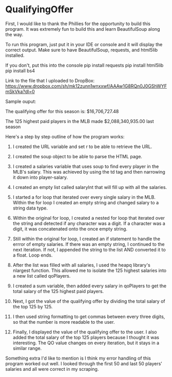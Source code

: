 # QualifyingOffer

First, I would like to thank the Phillies for the opportunity to build this program. It was extremely fun to build this and learn BeautifulSoup along the way.

To run this program, just put it in your IDE or console and it will display the correct output. Make sure to have BeautifulSoup, requests, and html5lib installed. 

If you don't, put this into the console
pip install requests
pip install html5lib
pip install bs4

Link to the file that I uploaded to DropBox: https://www.dropbox.com/sh/mk12zunn1wnxxwf/AAAw1G8RQn0J0GShWYFmSkVka?dl=0

Sample ouput: 

The qualifying offer for this season is: $16,706,727.48

The 125 highest paid players in the MLB made $2,088,340,935.00 last season

Here's a step by step outline of how the program works:

1. I created the URL variable and set r to be able to retrieve the URL.

2. I created the soup object to be able to parse the HTML page.

3. I created a salaries variable that uses soup to find every player in the MLB's salary. This was achieved by using the td tag and then narrowing it down into player-salary.

4. I created an empty list called salaryInt that will fill up with all the salaries.

5. I started a for loop that iterated over every single salary in the MLB. Within the for loop I created an empty string and changed salary to a string data type.

6. Within the original for loop, I created a nested for loop that iterated over the string and detected if any character was a digit. If a character was a digit, it was concatenated onto the once empty string.

7. Still within the original for loop, I created an if statement to handle the errror of empty salaries. If there was an empty string, I continued to the next iteration. If not, I appended the string to the list AND converted it to a float. Loop ends.

8. After the list was filled with all salaries, I used the heapq library's nlargest function. This allowed me to isolate the 125 highest salaries into a new list called qoPlayers.

9. I created a sum variable, then added every salary in qoPlayers to get the total salary of the 125 highest paid players.

10. Next, I got the value of the qualifying offer by dividing the total salary of the top 125 by 125.

11. I then used string formatting to get commas between every three digits, so that the number is more readable to the user.

12. Finally, I displayed the value of the qualifying offer to the user. I also added the total salary of the top 125 players because I thought it was interesting. The QO value changes on every iteration, but it stays in a similar range.

Something extra I'd like to mention is I think my error handling of this program worked out well. I looked through the first 50 and last 50 players' salaries and all were correct in my scraping.
